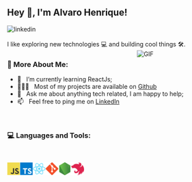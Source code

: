 ## Hey 👋, I'm Alvaro Henrique!
<a target="_blank" href='https://www.linkedin.com/in/alvarogomessilva/'><img align='left' alt="linkedin" src="https://raw.githubusercontent.com/rahul-jha98/rahul-jha98/561d474902b59c7429ec22bb73e225696c27b202/assets/linkedin.svg" height='18px'/></a>

<br>
<br>
I like exploring new technologies 💻 and building cool things 🛠️. 
<br/>

<img align="right" alt="GIF" src="https://github.com/alvarogomesilva/alvarogomesilva/assets/113359747/9416864f-9ae7-4d56-9b5c-325b88e93079" width="200px"/>

### 🧐 More About Me:

- 🌱 &nbsp; I’m currently learning ReactJs; 
- 👨🏻‍💻 &nbsp; Most of my projects are available on [Github](https://github.com/AlvaroHenriqueSilva?tab=repositories)
- 💬 &nbsp; Ask me about anything tech related, I am happy to help;
- 📫 &nbsp; Feel free to ping me on [LinkedIn](https://www.linkedin.com/in/alvarogomessilva/)

<br>

### 💻 Languages and Tools:

<br>

<a href="https://developer.mozilla.org/en-US/docs/Web/JavaScript" target="_blank"> <img align="left" alt="JavaScript" height ="30px"  src="https://github.com/devicons/devicon/blob/master/icons/javascript/javascript-original.svg"> </a>
<a href="https://www.typescriptlang.org/" target="_blank"><img align="left" alt="Typescirpt" height ="30px" src="https://github.com/devicons/devicon/blob/master/icons/typescript/typescript-original.svg"></a>
<a href="https://react.dev/" target="_blank"><img align="left" alt="PostgreSQL" height ="30px" src="https://github.com/devicons/devicon/blob/master/icons/react/react-original.svg"></a>
<a href="https://git-scm.com/" target="_blank"> <img src="https://github.com/devicons/devicon/blob/master/icons/git/git-original.svg" align="left" alt="git" height='30px'/> </a>
<a href="https://nodejs.org" target="_blank"><img align="left" alt="Node.js" height ="30px" src="https://github.com/devicons/devicon/blob/master/icons/nodejs/nodejs-original.svg"></a>
<a href="https://nestjs.com/" target="_blank"><img align="left" alt="NestJs" height ="30px" src="https://github.com/devicons/devicon/blob/master/icons/nestjs/nestjs-original.svg"></a>



